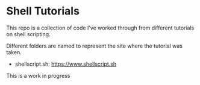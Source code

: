 # Shell Tutorials
This repo is a collection of code I've worked through from different tutorials on shell scripting.

Different folders are named to represent the site where the tutorial was taken.

- shellscript.sh: https://www.shellscript.sh

This is a work in progress
